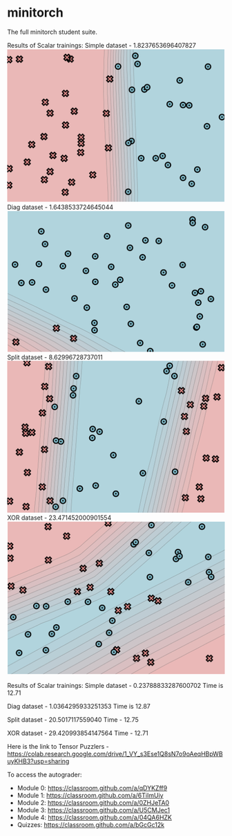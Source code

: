 # minitorch

The full minitorch student suite.


Results of Scalar trainings:
Simple dataset - 1.8237653696407827
![result](images/Simple.png)
Diag dataset - 1.6438533724645044
![result](images/Diag.png)
Split dataset - 8.62996728737011
![result](images/Split.png)
XOR dataset - 23.471452000901554
![result](images/Xor.png)


Results of Scalar trainings:
Simple dataset - 0.23788833287600702
Time is 12.71

Diag dataset - 1.0364295933251353
Time is 12.87

Split dataset - 20.5017117559040
Time - 12.75

XOR dataset - 29.420993854147564
Time - 12.71


Here is the link to Tensor Puzzlers - https://colab.research.google.com/drive/1_VY_s3Ese1Q8sN7o9oAeqHBpWBuyKHB3?usp=sharing

To access the autograder:

* Module 0: https://classroom.github.com/a/qDYKZff9
* Module 1: https://classroom.github.com/a/6TiImUiy
* Module 2: https://classroom.github.com/a/0ZHJeTA0
* Module 3: https://classroom.github.com/a/U5CMJec1
* Module 4: https://classroom.github.com/a/04QA6HZK
* Quizzes: https://classroom.github.com/a/bGcGc12k

